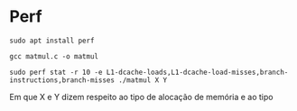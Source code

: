 # Perf 

```shell
sudo apt install perf
```

```shell
gcc matmul.c -o matmul
```
```shell
sudo perf stat -r 10 -e L1-dcache-loads,L1-dcache-load-misses,branch-instructions,branch-misses ./matmul X Y
```
Em que X e Y dizem respeito ao tipo de alocação de memória e ao tipo 
